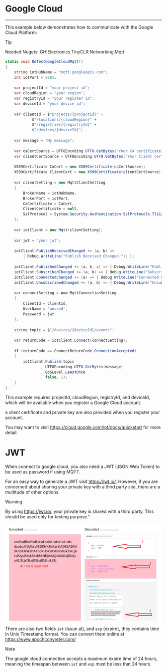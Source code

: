 # Google Cloud
---

This example below demonstrates how to communicate with the Google Cloud Platform:

>[!TIP]
>Needed Nugets: GHIElectronics.TinyCLR.Networking.Mqtt

```cs
static void DoTestGoogleCloudMqtt()
{
    string iotHubName = "mqtt.googleapis.com";
    int iotPort = 8883;

    var projectId = "your project id";
    var cloudRegion = "your region";
    var registryId = "your register id";
    var deviceId = "your device id";

    var clientId = $"projects/{projectId}" +
            $"/locations/{cloudRegion}" +
            $"/registries/{registryId}" +
            $"/devices/{deviceId}";
            
    var message = "My message";

    var caCertSource = UTF8Encoding.UTF8.GetBytes("Your CA certificate");
    var clientCertSource = UTF8Encoding.UTF8.GetBytes("Your Client certificate");

    X509Certificate CaCert = new X509Certificate(caCertSource);
    X509Certificate ClientCert = new X509Certificate(clientCertSource);

    var clientSetting = new MqttClientSetting
    {
        BrokerName = iotHubName,
        BrokerPort = iotPort,
        CaCertificate = CaCert,
        ClientCertificate = null,
        SslProtocol = System.Security.Authentication.SslProtocols.Tls12
    };

    var iotClient = new Mqtt(clientSetting);

    var jwt = "your jwt";

    iotClient.PublishReceivedChanged += (a, b) =>
        { Debug.WriteLine("Publish Received Changed."); };

    iotClient.PublishedChanged += (a, b, c) => { Debug.WriteLine("Published Changed."); }; ;
    iotClient.SubscribedChanged += (a, b) => { Debug.WriteLine("Subscribed Changed."); };
    iotClient.ConnectedChanged += (a) => { Debug.WriteLine("Connected Changed."); };
    iotClient.UnsubscribedChanged += (a, b) => { Debug.WriteLine("Unsubscribed Changed."); };

    var connectSetting = new MqttConnectionSetting
    {
        ClientId = clientId,
        UserName = "unused",
        Password = jwt
    };

    string topic = $"/devices/{deviceId}/events";

    var returnCode = iotClient.Connect(connectSetting);

    if (returnCode == ConnectReturnCode.ConnectionAccepted)
    {
        iotClient.Publish(topic
                , UTF8Encoding.UTF8.GetBytes(message)
                , QoSLevel.LeastOnce
                , false, 1);
    }            
}
```

This example requires projectId, cloudRegion, registryId, and deviceId, which will be available when you register a Google Cloud account.

a client certificate and private key are also provided when you register your account.

You may want to visit https://cloud.google.com/iot/docs/quickstart for more detail.

# JWT

When connect to google cloud, you also need a JWT (JSON Web Token) to be used as password if using MQTT.

For an easy way to generate a JWT visit https://jwt.io/. However, if you are concerned about sharing your private key with a third party site, there are a multitude of other options. 

>[!WARNING]
> By using https://jwt.io/, your private key is shared with a third party. This should be used only for testing purpose."

![How to download generate JWT](images/generate_jwt.png)

There are also two fields `iat` (issue at), and `exp` (expire), they contains time in Unix Timestamp format. You can convert them online at https://www.epochconverter.com/

>[!NOTE]
>The google cloud connection accepts a maximum expire time of 24 hours, meaning the timespan between `iat` and `exp` must be less that 24 hours.


